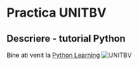 # Practica UNITBV
## Descriere - tutorial Python
Bine ati venit la [Python Learning](learnpython.org)
![UNITBV](https://confucius.unitbv.ro/wp-content/uploads/2017/11/Universitatea-Transilvania-Brasov.png)